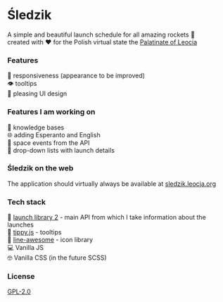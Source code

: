 # Śledzik

A simple and beautiful launch schedule for all amazing rockets 🚀\
created with ❤️ for the Polish virtual state the [Palatinate of Leocia](https://leocja.org)

### Features

📱 responsiveness (appearance to be improved)\
👁️ tooltips\
🎨 pleasing UI design

### Features I am working on

🧠 knowledge bases\
🌐 adding Esperanto and English\
🌌 space events from the API\
🫳 drop-down lists with launch details

### Śledzik on the web

The application should virtually always be available at [sledzik.leocja.org](https://sledzik.leocja.org/)

### Tech stack

🚀 [launch library 2](https://thespacedevs.com/llapi) - main API from which I take information about the launches\
📝 [tippy.js](https://github.com/atomiks/tippyjs) - tooltips\
🔔 [line-awesome](https://icons8.com/line-awesome) - icon library\
💻 Vanilla JS\
🤓 Vanilla CSS (in the future SCSS)

### License
[GPL-2.0](https://www.gnu.org/licenses/old-licenses/lgpl-2.0.html#SEC1)

